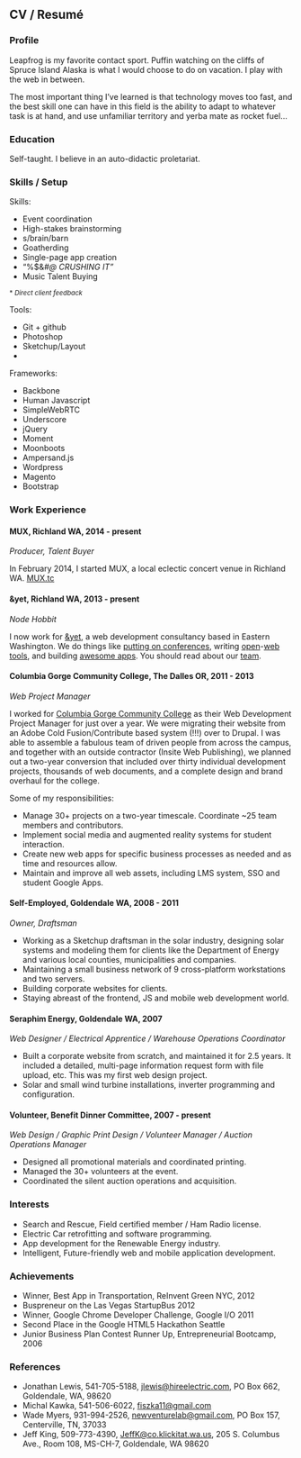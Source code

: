 ## CV / Resumé

### Profile

Leapfrog is my favorite contact sport. Puffin watching on the cliffs of Spruce Island Alaska is what I would choose to do on vacation. I play with the web in between.

The most important thing I’ve learned is that technology moves too fast, and the best skill one can have in this field is the ability to adapt to whatever task is at hand, and use unfamiliar territory and yerba mate as rocket fuel…

### Education

Self-taught. I believe in an auto-didactic proletariat.

### Skills / Setup

Skills:  
- Event coordination  
- High-stakes brainstorming  
- s/brain/barn  
- Goatherding  
- Single-page app creation  
- “%$&*#@ CRUSHING IT”*  
- Music Talent Buying

<small>* _Direct client feedback_</small>

Tools:  
- Git + github  
- Photoshop  
- Sketchup/Layout  
-

Frameworks:  
- Backbone  
- Human Javascript  
- SimpleWebRTC  
- Underscore  
- jQuery  
- Moment  
- Moonboots  
- Ampersand.js  
- Wordpress  
- Magento  
- Bootstrap

### Work Experience

#### MUX, Richland WA, 2014 - present

_Producer, Talent Buyer_

In February 2014, I started MUX, a local eclectic concert venue in Richland WA. [MUX.tc](http://mux.tc)

#### &yet, Richland WA, 2013 - present

_Node Hobbit_

I now work for [&yet](http://andyet.com), a web development consultancy based in Eastern Washington. We do things like [putting on conferences](http://realtimeconf.com), writing [open](https://github.com/fritzy/pie)-[web](https://github.com/HenrikJoreteg/SimpleWebRTC) [tools](https://github.com/legastero/stanza.io), and building [awesome apps](http://andbang.com). You should read about our [team](http://andyet.com/team).

#### Columbia Gorge Community College, The Dalles OR, 2011 - 2013

_Web Project Manager_

I worked for [Columbia Gorge Community College](http://cgcc.edu) as their Web Development Project Manager for just over a year. We were migrating their website from an Adobe Cold Fusion/Contribute based system (!!!) over to Drupal. I was able to assemble a fabulous team of driven people from across the campus, and together with an outside contractor (Insite Web Publishing), we planned out a two-year conversion that included over thirty individual development projects, thousands of web documents, and a complete design and brand overhaul for the college.

Some of my responsibilities:  
- Manage 30+ projects on a two-year timescale. Coordinate ~25 team members and contributors.  
- Implement social media and augmented reality systems for student interaction.  
- Create new web apps for specific business processes as needed and as time and resources allow.  
- Maintain and improve all web assets, including LMS system, SSO and student Google Apps.

#### Self-Employed, Goldendale WA, 2008 - 2011

_Owner, Draftsman_

*   Working as a Sketchup draftsman in the solar industry, designing solar systems and modeling them for clients like the Department of Energy and various local counties, municipalities and companies.
*   Maintaining a small business network of 9 cross-platform workstations and two servers.
*   Building corporate websites for clients.
*   Staying abreast of the frontend, JS and mobile web development world.

#### Seraphim Energy, Goldendale WA, 2007

_Web Designer / Electrical Apprentice / Warehouse Operations Coordinator_

*   Built a corporate website from scratch, and maintained it for 2.5 years. It included a detailed, multi-page information request form with file upload, etc. This was my first web design project.
*   Solar and small wind turbine installations, inverter programming and configuration.

#### Volunteer, Benefit Dinner Committee, 2007 - present

_Web Design / Graphic Print Design / Volunteer Manager / Auction Operations Manager_

*   Designed all promotional materials and coordinated printing.
*   Managed the 30+ volunteers at the event.
*   Coordinated the silent auction operations and acquisition.

### Interests

*   Search and Rescue, Field certified member / Ham Radio license.
*   Electric Car retrofitting and software programming.
*   App development for the Renewable Energy industry.
*   Intelligent, Future-friendly web and mobile application development.

### Achievements

*   Winner, Best App in Transportation, ReInvent Green NYC, 2012
*   Buspreneur on the Las Vegas StartupBus 2012
*   Winner, Google Chrome Developer Challenge, Google I/O 2011
*   Second Place in the Google HTML5 Hackathon Seattle
*   Junior Business Plan Contest Runner Up, Entrepreneurial Bootcamp, 2006

### References

*   Jonathan Lewis, 541-705-5188, [jlewis@hireelectric.com](mailto:jlewis@hireelectric.com), PO Box 662, Goldendale, WA, 98620
*   Michal Kawka, 541-506-6022, [fiszka11@gmail.com](mailto:fiszka11@gmail.com)
*   Wade Myers, 931-994-2526, [newventurelab@gmail.com](mailto:newventurelab@gmail.com), PO Box 157, Centerville, TN, 37033
*   Jeff King, 509-773-4390, [JeffK@co.klickitat.wa.us](mailto:JeffK@co.klickitat.wa.us), 205 S. Columbus Ave., Room 108, MS-CH-7, Goldendale, WA 98620